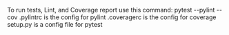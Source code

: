 To run tests, Lint, and Coverage report use this command:
pytest --pylint --cov
.pylintrc is the config for pylint .coveragerc is the config for coverage setup.py is a config file for pytest
